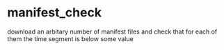 manifest_check
==============

download an arbitary number of manifest files and check that for each of them the time segment is below some value
